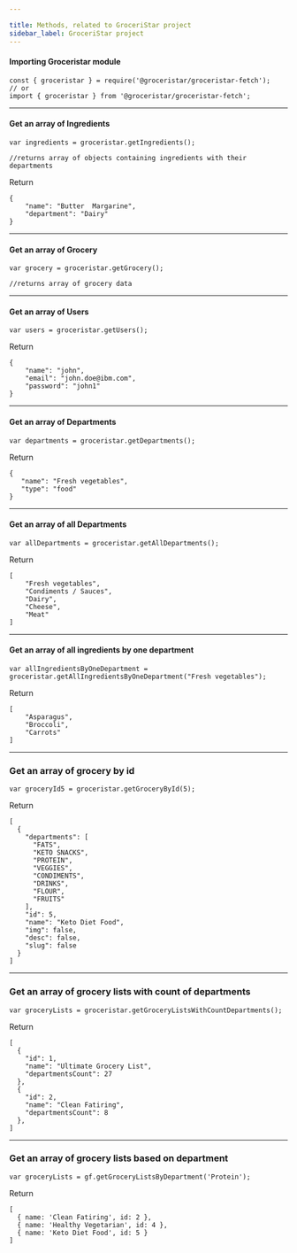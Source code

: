 ```yaml
---

title: Methods, related to GroceriStar project
sidebar_label: GroceriStar project
---
```


#### Importing Groceristar module
```
const { groceristar } = require('@groceristar/groceristar-fetch');
// or 
import { groceristar } from '@groceristar/groceristar-fetch';
```

---
#### Get an array of Ingredients
```
var ingredients = groceristar.getIngredients();

//returns array of objects containing ingredients with their departments
```

Return
```
{
    "name": "Butter  Margarine",
    "department": "Dairy"
}
```


---
#### Get an array of Grocery
```
var grocery = groceristar.getGrocery();

//returns array of grocery data
```


---
#### Get an array of Users
```
var users = groceristar.getUsers();
```

Return
```
{
    "name": "john",
    "email": "john.doe@ibm.com",
    "password": "john1"
}
```


---
#### Get an array of Departments
```
var departments = groceristar.getDepartments();
```

Return
```
{
   "name": "Fresh vegetables",
   "type": "food"
}
```


---
#### Get an array of all Departments
```
var allDepartments = groceristar.getAllDepartments();
```
Return
```
[
    "Fresh vegetables",
    "Condiments / Sauces",
    "Dairy",
    "Cheese",
    "Meat"
]
```


---
#### Get an array of all ingredients by one department
```
var allIngredientsByOneDepartment = groceristar.getAllIngredientsByOneDepartment("Fresh vegetables");
```

Return
```
[
	"Asparagus",
	"Broccoli",
	"Carrots"
]
```

---
### Get an array of grocery by id
```
var groceryId5 = groceristar.getGroceryById(5);
```

Return
```
[
  {
    "departments": [
      "FATS",
      "KETO SNACKS",
      "PROTEIN",
      "VEGGIES",
      "CONDIMENTS",
      "DRINKS",
      "FLOUR",
      "FRUITS"
    ],
    "id": 5,
    "name": "Keto Diet Food",
    "img": false,
    "desc": false,
    "slug": false
  }
]
```

---
### Get an array of grocery lists with count of departments
```
var groceryLists = groceristar.getGroceryListsWithCountDepartments();
```

Return
```
[
  {
    "id": 1,
    "name": "Ultimate Grocery List",
    "departmentsCount": 27
  },
  {
    "id": 2,
    "name": "Clean Fatiring",
    "departmentsCount": 8
  },
]
```


---
### Get an array of grocery lists based on department
```
var groceryLists = gf.getGroceryListsByDepartment('Protein');
```

Return
```
[
  { name: 'Clean Fatiring', id: 2 },
  { name: 'Healthy Vegetarian', id: 4 },
  { name: 'Keto Diet Food', id: 5 }
]
```
